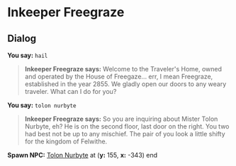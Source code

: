 # Inkeeper Freegraze


## Dialog

**You say:** `hail`



>**Inkeeper Freegraze says:** Welcome to the Traveler's Home, owned and operated by the House of Freegaze... err, I mean Freegraze, established in the year 2855. We gladly open our doors to any weary traveler. What can I do for you?

**You say:** `tolon nurbyte`



>**Inkeeper Freegraze says:** So you are inquiring about Mister Tolon Nurbyte, eh? He is on the second floor, last door on the right. You two had best not be up to any mischief. The pair of you look a little shifty for the kingdom of Felwithe.


**Spawn NPC:**  [Tolon Nurbyte](/npc/61095) at (**y:** 155, **x:** -343)
end
